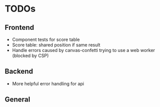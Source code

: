 # TODOs

## Frontend

- Component tests for score table
- Score table: shared position if same result
- Handle errors caused by canvas-confetti trying to use a web worker (blocked by CSP)

## Backend

- More helpful error handling for api

## General
